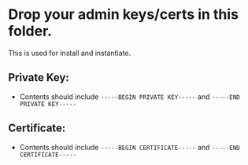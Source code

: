 # Drop your admin keys/certs in this folder.
This is used for install and instantiate.

## Private Key:
- Contents should include `-----BEGIN PRIVATE KEY-----` and `-----END PRIVATE KEY-----`

## Certificate:
- Contents should include `-----BEGIN CERTIFICATE-----` and `-----END CERTIFICATE-----`
